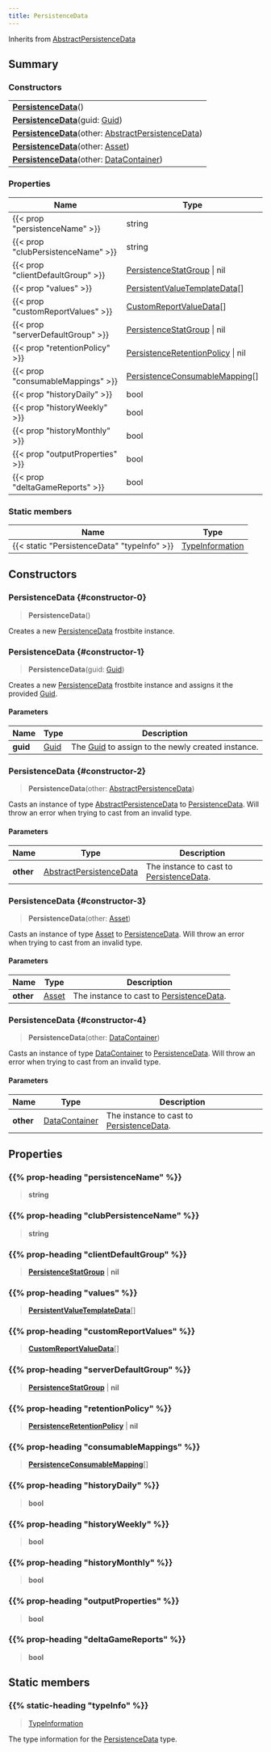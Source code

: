 ```yaml
---
title: PersistenceData
---
```


Inherits from 
[AbstractPersistenceData](/vext/ref/fb/abstractpersistencedata)

## Summary
### Constructors
| |
| ----------- |
| **[PersistenceData](#constructor-0)**() |
| **[PersistenceData](#constructor-1)**(guid: [Guid](/vext/ref/shared/class/guid)) |
| **[PersistenceData](#constructor-2)**(other: [AbstractPersistenceData](/vext/ref/fb/abstractpersistencedata)) |
| **[PersistenceData](#constructor-3)**(other: [Asset](/vext/ref/fb/asset)) |
| **[PersistenceData](#constructor-4)**(other: [DataContainer](/vext/ref/shared/class/datacontainer)) |

### Properties
| Name | Type |
| ---- | ---- |
| {{< prop "persistenceName" >}} | string |
| {{< prop "clubPersistenceName" >}} | string |
| {{< prop "clientDefaultGroup" >}} | [PersistenceStatGroup](/vext/ref/fb/persistencestatgroup) \| nil |
| {{< prop "values" >}} | [PersistentValueTemplateData](/vext/ref/fb/persistentvaluetemplatedata)[] |
| {{< prop "customReportValues" >}} | [CustomReportValueData](/vext/ref/fb/customreportvaluedata)[] |
| {{< prop "serverDefaultGroup" >}} | [PersistenceStatGroup](/vext/ref/fb/persistencestatgroup) \| nil |
| {{< prop "retentionPolicy" >}} | [PersistenceRetentionPolicy](/vext/ref/fb/persistenceretentionpolicy) \| nil |
| {{< prop "consumableMappings" >}} | [PersistenceConsumableMapping](/vext/ref/fb/persistenceconsumablemapping)[] |
| {{< prop "historyDaily" >}} | bool |
| {{< prop "historyWeekly" >}} | bool |
| {{< prop "historyMonthly" >}} | bool |
| {{< prop "outputProperties" >}} | bool |
| {{< prop "deltaGameReports" >}} | bool |

### Static members
| Name | Type |
| ---- | ---- |
| {{< static "PersistenceData" "typeInfo" >}} | [TypeInformation](/vext/ref/shared/class/typeinformation) |

## Constructors
### PersistenceData {#constructor-0}
> **PersistenceData**()

Creates a new [PersistenceData](/vext/ref/fb/persistencedata) frostbite instance.

### PersistenceData {#constructor-1}
> **PersistenceData**(guid: [Guid](/vext/ref/shared/class/guid))

Creates a new [PersistenceData](/vext/ref/fb/persistencedata) frostbite instance and assigns it the provided [Guid](/vext/ref/shared/class/guid).

#### Parameters
| Name | Type | Description |
| ---- | ---- | ----------- |
| **guid** | [Guid](/vext/ref/shared/class/guid) | The [Guid](/vext/ref/shared/class/guid) to assign to the newly created instance. |

### PersistenceData {#constructor-2}
> **PersistenceData**(other: [AbstractPersistenceData](/vext/ref/fb/abstractpersistencedata))

Casts an instance of type [AbstractPersistenceData](/vext/ref/fb/abstractpersistencedata) to [PersistenceData](/vext/ref/fb/persistencedata). Will throw an error when trying to cast from an invalid type.

#### Parameters
| Name | Type | Description |
| ---- | ---- | ----------- |
| **other** | [AbstractPersistenceData](/vext/ref/fb/abstractpersistencedata) | The instance to cast to [PersistenceData](/vext/ref/fb/persistencedata). |

### PersistenceData {#constructor-3}
> **PersistenceData**(other: [Asset](/vext/ref/fb/asset))

Casts an instance of type [Asset](/vext/ref/fb/asset) to [PersistenceData](/vext/ref/fb/persistencedata). Will throw an error when trying to cast from an invalid type.

#### Parameters
| Name | Type | Description |
| ---- | ---- | ----------- |
| **other** | [Asset](/vext/ref/fb/asset) | The instance to cast to [PersistenceData](/vext/ref/fb/persistencedata). |

### PersistenceData {#constructor-4}
> **PersistenceData**(other: [DataContainer](/vext/ref/shared/class/datacontainer))

Casts an instance of type [DataContainer](/vext/ref/shared/class/datacontainer) to [PersistenceData](/vext/ref/fb/persistencedata). Will throw an error when trying to cast from an invalid type.

#### Parameters
| Name | Type | Description |
| ---- | ---- | ----------- |
| **other** | [DataContainer](/vext/ref/shared/class/datacontainer) | The instance to cast to [PersistenceData](/vext/ref/fb/persistencedata). |

## Properties
### {{% prop-heading "persistenceName" %}}
> **string**

### {{% prop-heading "clubPersistenceName" %}}
> **string**

### {{% prop-heading "clientDefaultGroup" %}}
> **[PersistenceStatGroup](/vext/ref/fb/persistencestatgroup)** | **nil**

### {{% prop-heading "values" %}}
> **[PersistentValueTemplateData](/vext/ref/fb/persistentvaluetemplatedata)**[]

### {{% prop-heading "customReportValues" %}}
> **[CustomReportValueData](/vext/ref/fb/customreportvaluedata)**[]

### {{% prop-heading "serverDefaultGroup" %}}
> **[PersistenceStatGroup](/vext/ref/fb/persistencestatgroup)** | **nil**

### {{% prop-heading "retentionPolicy" %}}
> **[PersistenceRetentionPolicy](/vext/ref/fb/persistenceretentionpolicy)** | **nil**

### {{% prop-heading "consumableMappings" %}}
> **[PersistenceConsumableMapping](/vext/ref/fb/persistenceconsumablemapping)**[]

### {{% prop-heading "historyDaily" %}}
> **bool**

### {{% prop-heading "historyWeekly" %}}
> **bool**

### {{% prop-heading "historyMonthly" %}}
> **bool**

### {{% prop-heading "outputProperties" %}}
> **bool**

### {{% prop-heading "deltaGameReports" %}}
> **bool**

## Static members
### {{% static-heading "typeInfo" %}}
> [TypeInformation](/vext/ref/shared/class/typeinformation)

The type information for the [PersistenceData](/vext/ref/fb/persistencedata) type.


